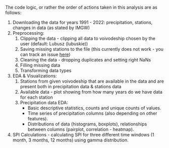 The code logic, or rather the order of actions taken in this analysis are as follows:

1. Downloading the data for years 1991 - 2022: precipitation, stations, changes in data (as stated by IMGW)
2. Preprocessing:
    1. Clipping the data - clipping all data to voivodeship chosen by the user (default: Lubusz (lubuskie))
    2. Saving missing stations to the file (this currently does not work - you can track an issue [here](https://github.com/adis92202/precipitation_analysis/issues/10))
    3. Cleaning the data - dropping duplicates and setting right NaNs
    4. Filling missing data 
    5. Transforming data types    
3. EDA & Visualizations:
    1. Stations from given voivodeship that are available in the data and are present both in precipitation data & stations data
    2. Available data - plot showing from how many years do we have data for each station
    3. Precipitation data EDA:
        - Basic descriptive statistics, counts and unique counts of values.
        - Time series of precipitation columns (also depending on other features).
        - Distributions of data (histograms, boxplots), relationships between columns (pairplot, correlation - heatmap).
4. SPI Calculations - calculating SPI for three different time windows (1 month, 3 months, 12 months) using gamma distribution.